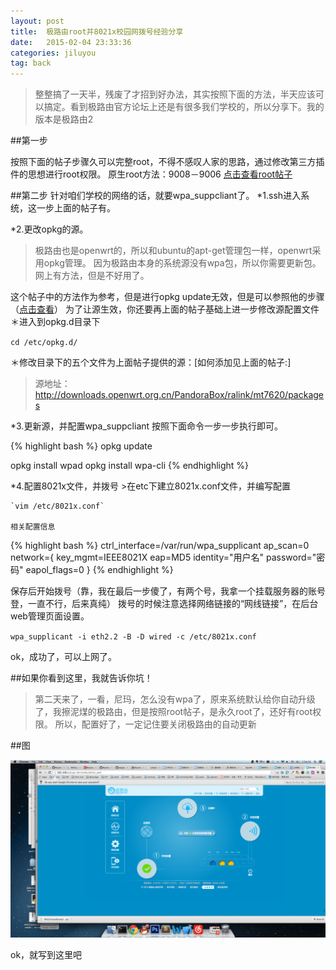 ```yaml
---
layout: post
title:  极路由root并8021x校园网拨号经验分享
date:   2015-02-04 23:33:36
categories: jiluyou
tag: back
---
```



>整整搞了一天半，残废了才招到好办法，其实按照下面的方法，半天应该可以搞定。看到极路由官方论坛上还是有很多我们学校的，所以分享下。我的版本是极路由2

##第一步

按照下面的帖子步骤久可以完整root，不得不感叹人家的思路，通过修改第三方插件的思想进行root权限。
原生root方法：9008－9006 [点击查看root帖子](http://www.koolshare.cn/thread-1857-1-1.html)

##第二步
针对咱们学校的网络的话，就要wpa_suppcliant了。
 *1.ssh进入系统，这一步上面的帖子有。

 *2.更改opkg的源。
>极路由也是openwrt的，所以和ubuntu的apt-get管理包一样，openwrt采用opkg管理。
因为极路由本身的系统源没有wpa包，所以你需要更新包。网上有方法，但是不好用了。

这个帖子中的方法作为参考，但是进行opkg update无效，但是可以参照他的步骤（[点击查看](http://bbs.hiwifi.com/forum.php?mod=viewthread&tid=44876&highlight=%E6%BA%90)）
为了让源生效，你还要再上面的帖子基础上进一步修改源配置文件
＊进入到opkg.d目录下

`cd /etc/opkg.d/` 

＊修改目录下的五个文件为上面帖子提供的源：[如何添加见上面的帖子:]

>源地址：http://downloads.openwrt.org.cn/PandoraBox/ralink/mt7620/packages

 *3.更新源，并配置wpa_suppcliant
按照下面命令一步一步执行即可。

{% highlight bash %}
opkg update

opkg install wpad
opkg install wpa-cli
{% endhighlight %}

 *4.配置8021x文件，并拨号
	>在etc下建立8021x.conf文件，并编写配置

	`vim /etc/8021x.conf`

	相关配置信息

{% highlight bash %}
ctrl_interface=/var/run/wpa_supplicant
ap_scan=0
network={
    key_mgmt=IEEE8021X
    eap=MD5
    identity="用户名"
    password="密码"
    eapol_flags=0
}
{% endhighlight %}

保存后开始拨号（靠，我在最后一步傻了，有两个号，我拿一个挂载服务器的账号登，一直不行，后来真纯）
拨号的时候注意选择网络链接的“网线链接”，在后台web管理页面设置。

`wpa_supplicant -i eth2.2 -B -D wired -c /etc/8021x.conf`

ok，成功了，可以上网了。

##如果你看到这里，我就告诉你坑！

>第二天来了，一看，尼玛，怎么没有wpa了，原来系统默认给你自动升级了，我擦泥煤的极路由，但是按照root帖子，是永久root了，还好有root权限。
所以，配置好了，一定记住要关闭极路由的自动更新

##图

![极路由截图](/images/post/jiluyou/jiluyou.png)




ok，就写到这里吧







